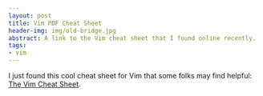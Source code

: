 ```yaml
---
layout: post
title: Vim PDF Cheat Sheet
header-img: img/old-bridge.jpg
abstract: A link to the Vim cheat sheet that I found online recently.
tags:
- vim
---
```

I just found this cool cheat sheet for Vim that some folks may find helpful: [The Vim Cheat Sheet](http://locobox.googlepages.com/vi-vim-cheat-sheet-qwerty.pdf).
